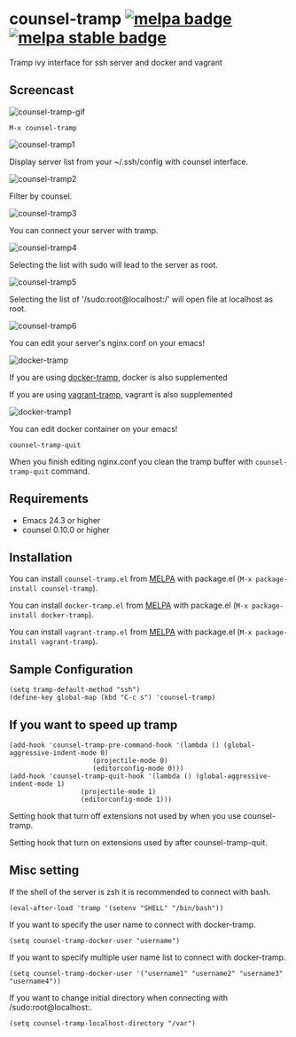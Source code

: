 # counsel-tramp [![melpa badge][melpa-badge]][melpa-link] [![melpa stable badge][melpa-stable-badge]][melpa-stable-link]

Tramp ivy interface for ssh server and docker and vagrant

## Screencast

![counsel-tramp-gif](image/screencast.gif)

    M-x counsel-tramp

![counsel-tramp1](image/image1.png)

Display server list from your ~/.ssh/config with counsel interface.

![counsel-tramp2](image/image2.png)

Filter by counsel.

![counsel-tramp3](image/image3.png)

You can connect your server with tramp.

![counsel-tramp4](image/image4.png)

Selecting the list with sudo will lead to the server as root.

![counsel-tramp5](image/image5.png)

Selecting the list of '/sudo:root@localhost:/' will open file at localhost as root.

![counsel-tramp6](image/image6.png)

You can edit your server's nginx.conf on your emacs!

![docker-tramp](image/docker-tramp.png)

If you are using [docker-tramp](https://github.com/emacs-pe/docker-tramp.el), docker is also supplemented

If you are using [vagrant-tramp](https://github.com/dougm/vagrant-tramp), vagrant is also supplemented

![docker-tramp1](image/docker-tramp1.png)

You can edit docker container on your emacs!

	counsel-tramp-quit

When you finish editing nginx.conf you clean the tramp buffer with `counsel-tramp-quit` command.

## Requirements

- Emacs 24.3 or higher
- counsel 0.10.0 or higher

## Installation

You can install `counsel-tramp.el` from [MELPA](http://melpa.org) with package.el
(`M-x package-install counsel-tramp`).

You can install `docker-tramp.el` from [MELPA](http://melpa.org) with package.el
(`M-x package-install docker-tramp`).

You can install `vagrant-tramp.el` from [MELPA](http://melpa.org) with package.el
(`M-x package-install vagrant-tramp`).

## Sample Configuration

	(setq tramp-default-method "ssh")
    (define-key global-map (kbd "C-c s") 'counsel-tramp)

## If you want to speed up tramp

	(add-hook 'counsel-tramp-pre-command-hook '(lambda () (global-aggressive-indent-mode 0)
					     (projectile-mode 0)
					     (editorconfig-mode 0)))
	(add-hook 'counsel-tramp-quit-hook '(lambda () (global-aggressive-indent-mode 1)
				      (projectile-mode 1)
				      (editorconfig-mode 1)))

Setting hook that turn off extensions not used by when you use counsel-tramp.

Setting hook that turn on extensions used by after counsel-tramp-quit.

## Misc setting

If the shell of the server is zsh it is recommended to connect with bash.

    (eval-after-load 'tramp '(setenv "SHELL" "/bin/bash"))

If you want to specify the user name to connect with docker-tramp.

	(setq counsel-tramp-docker-user "username")

If you want to specify multiple user name list to connect with docker-tramp.

	(setq counsel-tramp-docker-user '("username1" "username2" "username3" "username4"))

If you want to change initial directory when connecting with /sudo:root@localhost:.

	(setq counsel-tramp-localhost-directory "/var")

[melpa-link]: http://melpa.org/#/counsel-tramp
[melpa-badge]: http://melpa.org/packages/counsel-tramp-badge.svg
[melpa-stable-link]: http://stable.melpa.org/#/counsel-tramp
[melpa-stable-badge]: http://stable.melpa.org/packages/counsel-tramp-badge.svg
